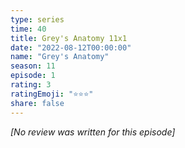 ```yaml
---
type: series
time: 40
title: Grey's Anatomy 11x1
date: "2022-08-12T00:00:00"
name: "Grey's Anatomy"
season: 11
episode: 1
rating: 3
ratingEmoji: "⭐️⭐️⭐️"
share: false
---
```


*[No review was written for this episode]*